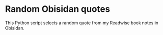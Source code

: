# Random Obisidan quotes
This Python script selects a random quote from my Readwise book notes in Obisidan.
